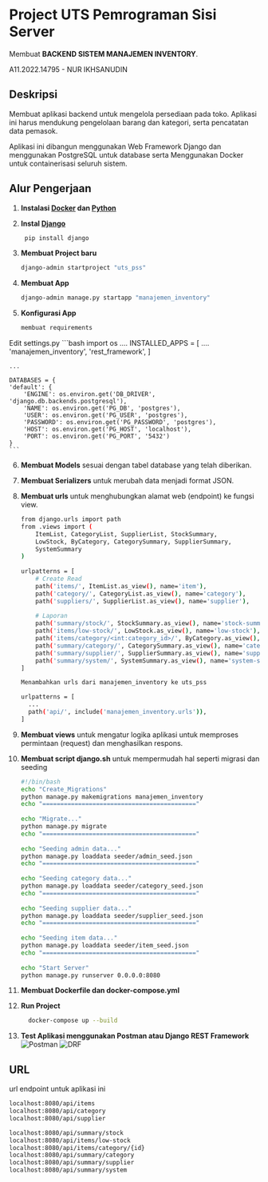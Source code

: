 
# Project UTS Pemrograman Sisi Server
Membuat **BACKEND SISTEM MANAJEMEN INVENTORY**.

A11.2022.14795 - NUR IKHSANUDIN

## Deskripsi
Membuat aplikasi backend untuk mengelola persediaan pada toko. Aplikasi ini harus mendukung pengelolaan barang dan kategori, serta pencatatan data pemasok.

Aplikasi ini dibangun menggunakan Web Framework Django dan menggunakan PostgreSQL untuk database serta Menggunakan Docker untuk containerisasi seluruh sistem.


## Alur Pengerjaan
1. **Instalasi [Docker](https://docs.docker.com/) dan [Python](https://www.python.org/doc/)**
2. **Instal [Django](https://docs.djangoproject.com/en/5.2/)**

    ```bash
     pip install django
    ```

3. **Membuat Project baru**
    ```bash
    django-admin startproject "uts_pss" 
    ```

4. **Membuat App**
    ```bash
    django-admin manage.py startapp "manajemen_inventory"
    ```

5. **Konfigurasi App**
    ```bash
    membuat requirements
    ```
  Edit settings.py
    ```bash
    import os
    ....
    INSTALLED_APPS = [
      ....
      'manajemen_inventory',
      'rest_framework',
    ]
    
    ...
  
    DATABASES = {
    'default': {
        'ENGINE': os.environ.get('DB_DRIVER', 'django.db.backends.postgresql'),
        'NAME': os.environ.get('PG_DB', 'postgres'),
        'USER': os.environ.get('PG_USER', 'postgres'),
        'PASSWORD': os.environ.get('PG_PASSWORD', 'postgres'),
        'HOST': os.environ.get('PG_HOST', 'localhost'),
        'PORT': os.environ.get('PG_PORT', '5432')
    }
    ```
  
6. **Membuat Models** sesuai dengan tabel database yang telah diberikan.
7. **Membuat Serializers** untuk merubah data menjadi format JSON.
8. **Membuat urls** untuk menghubungkan alamat web (endpoint) ke fungsi view.
    ``` bash
    from django.urls import path
    from .views import (
        ItemList, CategoryList, SupplierList, StockSummary,
        LowStock, ByCategory, CategorySummary, SupplierSummary,
        SystemSummary
    )
  
    urlpatterns = [
        # Create Read
        path('items/', ItemList.as_view(), name='item'),
        path('category/', CategoryList.as_view(), name='category'),
        path('suppliers/', SupplierList.as_view(), name='supplier'),
  
        # Laporan
        path('summary/stock/', StockSummary.as_view(), name='stock-summary'),
        path('items/low-stock/', LowStock.as_view(), name='low-stock'),
        path('items/category/<int:category_id>/', ByCategory.as_view(), name='items-by-category'),
        path('summary/category/', CategorySummary.as_view(), name='category-summary'),
        path('summary/supplier/', SupplierSummary.as_view(), name='supplier-summary'),
        path('summary/system/', SystemSummary.as_view(), name='system-summary'),
    ]
    ```

    ``` bash
    Menambahkan urls dari manajemen_inventory ke uts_pss
    
    urlpatterns = [
      ...
      path('api/', include('manajemen_inventory.urls')),
    ]
    ```
9. **Membuat views** untuk mengatur logika aplikasi untuk memproses permintaan (request) dan menghasilkan respons.
10. **Membuat script django.sh** untuk mempermudah hal seperti migrasi dan seeding
    ``` bash
    #!/bin/bash
    echo "Create_Migrations"
    python manage.py makemigrations manajemen_inventory
    echo "==========================================="
  
    echo "Migrate..."
    python manage.py migrate
    echo "==========================================="
  
    echo "Seeding admin data..."
    python manage.py loaddata seeder/admin_seed.json
    echo "==========================================="
  
    echo "Seeding category data..."
    python manage.py loaddata seeder/category_seed.json
    echo "==========================================="
  
    echo "Seeding supplier data..."
    python manage.py loaddata seeder/supplier_seed.json
    echo "==========================================="
  
    echo "Seeding item data..."
    python manage.py loaddata seeder/item_seed.json
    echo "==========================================="
  
    echo "Start Server"
    python manage.py runserver 0.0.0.0:8080
    ```
11. **Membuat Dockerfile dan docker-compose.yml**
12. **Run Project**
    ```bash
      docker-compose up --build
    ```
13. **Test Aplikasi menggunakan Postman atau Django REST Framework**
  ![Postman](https://drive.google.com/uc?export=view&id=10tW-SetYxYzFeJER4s-peXXzMOCD6hGh)
  ![DRF](https://drive.google.com/uc?export=view&id=1tddUB0-TmX6Tp7U0GLilhZ7flM6DwJHT)



## URL
url endpoint untuk aplikasi ini
``` bash
localhost:8080/api/items
localhost:8080/api/category
localhost:8080/api/supplier

localhost:8080/api/summary/stock
localhost:8080/api/items/low-stock
localhost:8080/api/items/category/{id}
localhost:8080/api/summary/category
localhost:8080/api/summary/supplier
localhost:8080/api/summary/system
```

